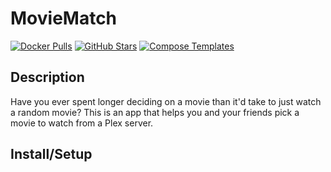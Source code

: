 # MovieMatch

[![Docker Pulls](https://img.shields.io/docker/pulls/lukechannings/moviematch?style=flat-square&color=607D8B&label=docker%20pulls&logo=docker)](https://hub.docker.com/lukechannings/moviematch)
[![GitHub Stars](https://img.shields.io/github/stars/LukeChannings/moviematch?style=flat-square&color=607D8B&label=github%20stars&logo=github)](https://github.com/LukeChannings/moviematch)
[![Compose Templates](https://img.shields.io/static/v1?style=flat-square&color=607D8B&label=compose&message=templates)](https://github.com/GhostWriters/DockSTARTer/tree/master/compose/.apps/moviematch)

## Description

Have you ever spent longer deciding on a movie than it'd take to just watch a
random movie? This is an app that helps you and your friends pick a movie to
watch from a Plex server.

## Install/Setup
